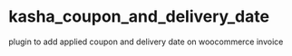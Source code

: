 # kasha_coupon_and_delivery_date
plugin to add applied coupon and delivery date on woocommerce invoice 
